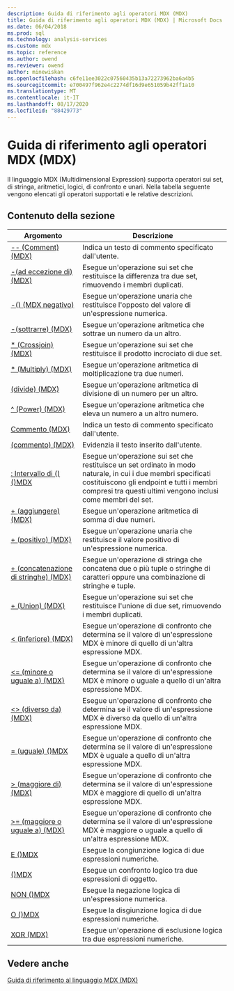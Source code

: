 ```yaml
---
description: Guida di riferimento agli operatori MDX (MDX)
title: Guida di riferimento agli operatori MDX (MDX) | Microsoft Docs
ms.date: 06/04/2018
ms.prod: sql
ms.technology: analysis-services
ms.custom: mdx
ms.topic: reference
ms.author: owend
ms.reviewer: owend
author: minewiskan
ms.openlocfilehash: c6fe11ee3022c07560435b13a72273962ba6a4b5
ms.sourcegitcommit: e700497f962e4c2274df16d9e651059b42ff1a10
ms.translationtype: MT
ms.contentlocale: it-IT
ms.lasthandoff: 08/17/2020
ms.locfileid: "88429773"
---
```

# <a name="mdx-operator-reference-mdx"></a>Guida di riferimento agli operatori MDX (MDX)


  Il linguaggio MDX (Multidimensional Expression) supporta operatori sui set, di stringa, aritmetici, logici, di confronto e unari. Nella tabella seguente vengono elencati gli operatori supportati e le relative descrizioni.  
  
## <a name="in-this-section"></a>Contenuto della sezione  
  
|Argomento|Descrizione|  
|-----------|-----------------|  
|[-- &#40;Comment&#41; &#40;MDX&#41;](../mdx/comment-mdx-operator-reference.md)|Indica un testo di commento specificato dall'utente.|  
|[-&#40;ad eccezione di&#41; &#40;MDX&#41;](../mdx/except-mdx-operator.md)|Esegue un'operazione sui set che restituisce la differenza tra due set, rimuovendo i membri duplicati.|  
|[-&#40;&#41; &#40;MDX negativo&#41;](../mdx/negative-mdx.md)|Esegue un'operazione unaria che restituisce l'opposto del valore di un'espressione numerica.|  
|[-&#40;sottrarre&#41; &#40;MDX&#41;](../mdx/subtract-mdx.md)|Esegue un'operazione aritmetica che sottrae un numero da un altro.|  
|[&#42; &#40;Crossjoin&#41; &#40;MDX&#41;](../mdx/crossjoin-mdx-operator-reference.md)|Esegue un'operazione sui set che restituisce il prodotto incrociato di due set.|  
|[&#42; &#40;Multiply&#41; &#40;MDX&#41;](../mdx/multiply-mdx.md)|Esegue un'operazione aritmetica di moltiplicazione tra due numeri.|  
|[&#40;divide&#41; &#40;MDX&#41;](../mdx/divide-mdx-operator-reference.md)|Esegue un'operazione aritmetica di divisione di un numero per un altro.|  
|[^ &#40;Power&#41; &#40;MDX&#41;](../mdx/power-mdx.md)|Esegue un'operazione aritmetica che eleva un numero a un altro numero.|  
|[Commento &#40;MDX&#41;](../mdx/comment-mdx.md)|Indica un testo di commento specificato dall'utente.|  
|[&#40;commento&#41; &#40;MDX&#41;](../mdx/comment-mdx-double-slash.md)|Evidenzia il testo inserito dall'utente.|  
|[: Intervallo di &#40;&#41; &#40;&#41;MDX ](../mdx/range-mdx.md)|Esegue un'operazione sui set che restituisce un set ordinato in modo naturale, in cui i due membri specificati costituiscono gli endpoint e tutti i membri compresi tra questi ultimi vengono inclusi come membri del set.|  
|[+ &#40;aggiungere&#41; &#40;MDX&#41;](../mdx/add-mdx.md)|Esegue un'operazione aritmetica di somma di due numeri.|  
|[+ &#40;positivo&#41; &#40;MDX&#41;](../mdx/positive-mdx.md)|Esegue un'operazione unaria che restituisce il valore positivo di un'espressione numerica.|  
|[+ &#40;concatenazione di stringhe&#41; &#40;MDX&#41;](../mdx/string-concatenation-mdx.md)|Esegue un'operazione di stringa che concatena due o più tuple o stringhe di caratteri oppure una combinazione di stringhe e tuple.|  
|[+ &#40;Union&#41; &#40;MDX&#41;](../mdx/union-mdx-operator-reference.md)|Esegue un'operazione sui set che restituisce l'unione di due set, rimuovendo i membri duplicati.|  
|[&#60; &#40;inferiore&#41; &#40;MDX&#41;](../mdx/less-than-mdx.md)|Esegue un'operazione di confronto che determina se il valore di un'espressione MDX è minore di quello di un'altra espressione MDX.|  
|[&#60;= &#40;minore o uguale a&#41; &#40;MDX&#41;](../mdx/less-than-or-equal-to-mdx.md)|Esegue un'operazione di confronto che determina se il valore di un'espressione MDX è minore o uguale a quello di un'altra espressione MDX.|  
|[&#60;&#62; &#40;diverso da&#41; &#40;MDX&#41;](../mdx/not-equal-to-mdx.md)|Esegue un'operazione di confronto che determina se il valore di un'espressione MDX è diverso da quello di un'altra espressione MDX.|  
|[= &#40;uguale&#41; &#40;&#41;MDX ](../mdx/equal-to-mdx.md)|Esegue un'operazione di confronto che determina se il valore di un'espressione MDX è uguale a quello di un'altra espressione MDX.|  
|[&#62; &#40;maggiore di&#41; &#40;MDX&#41;](../mdx/greater-than-mdx.md)|Esegue un'operazione di confronto che determina se il valore di un'espressione MDX è maggiore di quello di un'altra espressione MDX.|  
|[&#62;= &#40;maggiore o uguale a&#41; &#40;MDX&#41;](../mdx/greater-than-or-equal-to-mdx.md)|Esegue un'operazione di confronto che determina se il valore di un'espressione MDX è maggiore o uguale a quello di un'altra espressione MDX.|  
|[E &#40;&#41;MDX ](../mdx/and-mdx.md)|Esegue la congiunzione logica di due espressioni numeriche.|  
|[&#40;&#41;MDX ](../mdx/is-mdx.md)|Esegue un confronto logico tra due espressioni di oggetto.|  
|[NON &#40;&#41;MDX ](../mdx/not-mdx.md)|Esegue la negazione logica di un'espressione numerica.|  
|[O &#40;&#41;MDX ](../mdx/or-mdx.md)|Esegue la disgiunzione logica di due espressioni numeriche.|  
|[XOR &#40;MDX&#41;](../mdx/xor-mdx.md)|Esegue un'operazione di esclusione logica tra due espressioni numeriche.|  
  
## <a name="see-also"></a>Vedere anche  
 [Guida di riferimento al linguaggio MDX &#40;MDX&#41;](../mdx/mdx-language-reference-mdx.md)  
  
  
